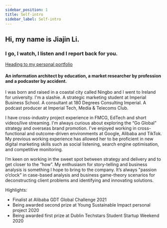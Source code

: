 ```yaml
---
sidebar_position: 1
title: Self-intro
sidebar_label: Self-intro
---
```


## Hi, my name is Jiajin Li.
### I go, I watch, I listen and I report back for you.

[Heading to my personal portfolio](https://drive.google.com/file/d/1iirSHjmVAMCCUCw83M9nf9F88sNbZ83v/view?usp=sharing)

#### An information architect by education, a market researcher by profession and a podcaster by accident.

I was born and raised in a coastal city called Ningbo and I went to Ireland for university.
I'm a slashie. A strategic marketing student at Imperial Business School. A consultant at 180 Degrees Consulting Imperial. 
A podcast producer at Imperial Tech, Media & Telecoms Club.

I have cross-industry project experience in FMCG, EdTech and short videos/live streaming. I'm always curious about exploring the “Go Global” strategy and overseas brand promotion. I've enjoyed working in cross-functional and outcome-driven environments at Google, Alibaba and TikTok. My previous working experience has allowed her to be proficient in new digital marketing skills such as social listening, search engine optimisation, and competitive monitoring. 

I’m keen on working in the sweet spot between strategy and delivery and to get closer to the “how”. My enthusiasm for story-telling and business analysis is something I hope to bring to the company. It’s always "passion o’clock" in case-based analysis and business game-theory scenarios for deconstructing client problems and identifying and innovating solutions.

Highlights:
- Finalist at Alibaba GDT Global Challenge 2021
- Being awarded second prize at Young Sustainable Impact personal project 2020
- Being awarded first prize at Dublin Techstars Student Startup Weekend 2020